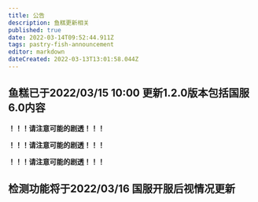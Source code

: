 ```yaml
---
title: 公告
description: 鱼糕更新相关
published: true
date: 2022-03-14T09:52:44.911Z
tags: pastry-fish-announcement
editor: markdown
dateCreated: 2022-03-13T13:01:58.044Z
---
```


## 鱼糕已于2022/03/15 10:00 更新1.2.0版本包括国服6.0内容

**！！！请注意可能的剧透！！！**

**！！！请注意可能的剧透！！！**

**！！！请注意可能的剧透！！！**

## 检测功能将于2022/03/16 国服开服后视情况更新